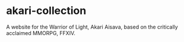 # akari-collection
A website for the Warrior of Light, Akari Aisava, based on the critically acclaimed MMORPG, FFXIV.
